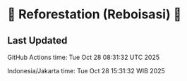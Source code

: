 
# 🌳 Reforestation (Reboisasi) 🌲

## Last Updated

GitHub Actions time: Tue Oct 28 08:31:32 UTC 2025

Indonesia/Jakarta time: Tue Oct 28 15:31:32 WIB 2025

